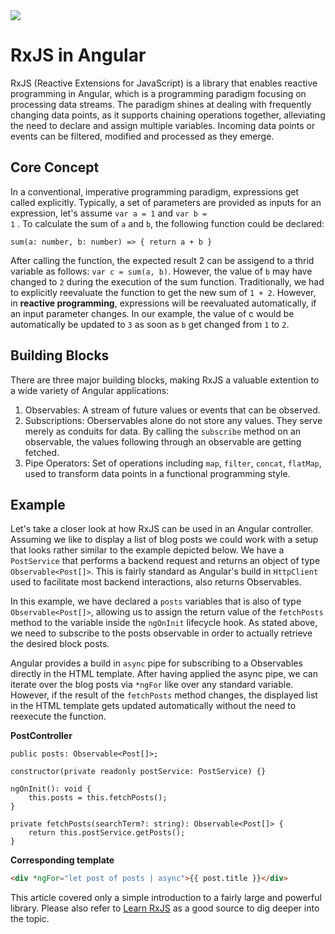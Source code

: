 <!--
topic=RxJS
-->
<img class='full' src='assets/posts/guides/002_introduction_to_rxjs/thumbnail.png'>

# RxJS in Angular
RxJS (Reactive Extensions for JavaScript) is a library that enables reactive programming in Angular, which is a programming paradigm focusing on processing data streams. The paradigm shines at dealing with frequently changing data points, as it supports chaining operations together, alleviating the need to declare and assign multiple variables. Incoming data points or events can be filtered, modified and processed as they emerge.   

## Core Concept
In a conventional, imperative programming paradigm, expressions get called explicitly. Typically, a set of parameters are provided as inputs for an expression, let's assume <code>var a = 1</code> and <code>var b = 1</code> . To calculate the sum of <code>a</code> and <code>b</code>, the following function could be declared:
``` TS
sum(a: number, b: number) => { return a + b } 
```
After calling the function, the expected result 2 can be assigend to a thrid variable as follows: <code>var c = sum(a, b)</code>. However, the value of <code>b</code> may have changed to <code>2</code> during the execution of the sum function. Traditionally, we had to explicitly reevaluate the function to get the new sum of <code>1 + 2</code>. However, in <b>reactive programming</b>, expressions will be reevaluated automatically, if an input parameter changes. In our example, the value of c would be automatically be updated to <code>3</code> as soon as <code>b</code> get changed from <code>1</code> to <code>2</code>.

## Building Blocks
There are three major building blocks, making RxJS a valuable extention to a wide variety of Angular applications:
1.  Observables: A stream of future values or events that can be observed.
2.  Subscriptions: Oberservables alone do not store any values. They serve merely as conduits for data. By calling the <code>subscribe</code> method on an observable, the values following through an observable are getting fetched. 
3.  Pipe Operators: Set of operations including <code>map</code>, <code>filter</code>, <code>concat</code>, <code>flatMap</code>, used to transform data points in a functional programming style.

## Example

Let's take a closer look at how RxJS can be used in an Angular controller. Assuming we like to display a list of blog posts we could work with a setup that looks rather similar to the example depicted below. We have a <code>PostService</code> that performs a backend request and returns an object of type <code>Observable<Post[]></code>. This is fairly standard as Angular's build in <code>HttpClient</code> used to facilitate most backend interactions, also returns Observables.

In this example, we have declared a <code>posts</code> variables that is also of type <code>Observable<Post[]></code>, allowing us to assign the return value of the <code>fetchPosts</code> method to the variable inside the <code>ngOnInit</code> lifecycle hook. As stated above, we need to subscribe to the posts observable in order to actually retrieve the desired block posts.

Angular provides a build in <code>async</code> pipe for subscribing to a Observables directly in the HTML template. After having applied the async pipe, we can iterate over the blog posts via <code>*ngFor</code> like over any standard variable. However, if the result of the <code>fetchPosts</code> method changes, the displayed list in the HTML template gets updated automatically without the need to reexecute the function.

<b>PostController</b>
```TS
public posts: Observable<Post[]>;

constructor(private readonly postService: PostService) {}

ngOnInit(): void {
    this.posts = this.fetchPosts();
}

private fetchPosts(searchTerm?: string): Observable<Post[]> {
    return this.postService.getPosts();
}
```

<b>Corresponding template</b>
```HTML
<div *ngFor="let post of posts | async">{{ post.title }}</div>
```

This article covered only a simple introduction to a fairly large and powerful library. Please also refer to [Learn RxJS](https://www.learnrxjs.io) as a good source to dig deeper into the topic.